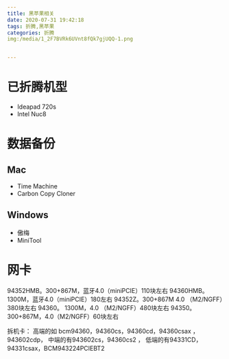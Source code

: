 ```yaml
---
title: 黑苹果相关
date: 2020-07-31 19:42:18
tags: 折腾,黑苹果
categories: 折腾
img:/media/1_2F7BVRk6UVnt8fQk7gjUQQ-1.png


---
```


# 已折腾机型
- Ideapad 720s
- Intel Nuc8

# 数据备份
## Mac
- Time Machine
- Carbon Copy Cloner

## Windows
- 傲梅
- MiniTool

# 网卡
94352HMB。300+867M，蓝牙4.0（miniPCIE）110块左右
94360HMB。1300M，蓝牙4.0（miniPCIE）180左右
94352Z。300+867M 4.0 （M2/NGFF）380块左右
94360。   1300M，4.0 （M2/NGFF）480块左右
94350。300+867M，4.0（M2/NGFF）60块左右

拆机卡：
高端的如 bcm94360，94360cs，94360cd，94360csax ，943602cdp，
中端的有943602cs，94360cs2 ，
低端的有94331CD，94331csax，BCM943224PCIEBT2